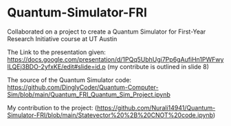 # Quantum-Simulator-FRI
Collaborated on a project to create a Quantum Simulator for First-Year Research Initiative course at UT Austin

The Link to the presentation given: https://docs.google.com/presentation/d/1PQq5UbhUgi7Pp6gAufiHn1PWFwyILQEj3BDO-2yfxKE/edit#slide=id.p
(my contribute is outlined in slide 8)


The source of the Quantum Simulator code: https://github.com/DinglyCoder/Quantum-Computer-Sim/blob/main/Quantum_FRI_Quantum_Sim_Project.ipynb

My contribution to the project: (https://github.com/Nurali14941/Quantum-Simulator-FRI/blob/main/Statevector%20%2B%20CNOT%20code.ipynb)
